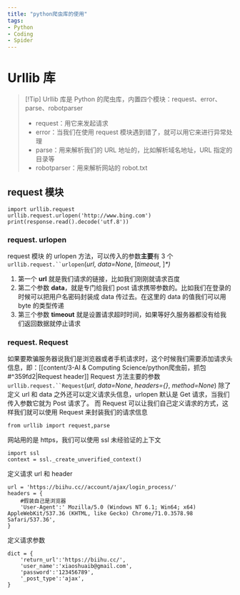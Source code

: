 ```yaml
---
title: "python爬虫库的使用"
tags:
- Python
- Coding
- Spider
---
```

# Urllib 库
>[!Tip]  Urllib 库是 Python 的爬虫库，内置四个模块：request、error、parse、robotparser
>- request：用它来发起请求
>- error：当我们在使用 request 模块遇到错了，就可以用它来进行异常处理
>- parse：用来解析我们的 URL 地址的，比如解析域名地址，URL 指定的目录等
>- robotparser：用来解析网站的 robot.txt

## request 模块
```
import urllib.request
urllib.request.urlopen('http://www.bing.com')
print(response.read().decode('utf.8'))
```
### request. urlopen
request 模块 的 urlopen 方法，可以传入的参数**主要**有 3 个
`urllib.request.``urlopen`(_url_, _data=None_, [_timeout_, ]_*)_
1. 第一个 **url** 就是我们请求的链接，比如我们刚刚就请求百度
2. 第二个参数 **data**，就是专门给我们 post 请求携带参数的。比如我们在登录的时候可以把用户名密码封装成 data 传过去。在这里的 data 的值我们可以用 byte 的类型传递
3. 第三个参数 **timeout** 就是设置请求超时时间，如果等好久服务器都没有给我们返回数据就停止请求
### request. Request
如果要欺骗服务器说我们是浏览器或者手机请求时，这个时候我们需要添加请求头信息，即：[[content/3-AI & Computing Science/python爬虫前，抓包#^359fd2|Request header]] 
Request 方法主要的参数
`urllib.request.``Request`(_url_, _data=None_, _headers={}_, _method=None_)
除了定义 url 和 data 之外还可以定义请求头信息，urlopen 默认是 Get 请求，当我们传入参数它就为 Post 请求了。
而 Request 可以让我们自己定义请求的方式，这样我们就可以使用 Request 来封装我们的请求信息
```
from urllib import request,parse 
```
网站用的是 https，我们可以使用 ssl 未经验证的上下文
```
import ssl
context = ssl._create_unverified_context()
```
定义请求 url 和 header
```
url = 'https://biihu.cc//account/ajax/login_process/'  
headers = {  
    #假装自己是浏览器  
    'User-Agent':' Mozilla/5.0 (Windows NT 6.1; Win64; x64) AppleWebKit/537.36 (KHTML, like Gecko) Chrome/71.0.3578.98 Safari/537.36',  
}
```
定义请求参数
```
dict = {  
    'return_url':'https://biihu.cc/',  
    'user_name':'xiaoshuaib@gmail.com',  
    'password':'123456789',  
    '_post_type':'ajax',  
}
```
